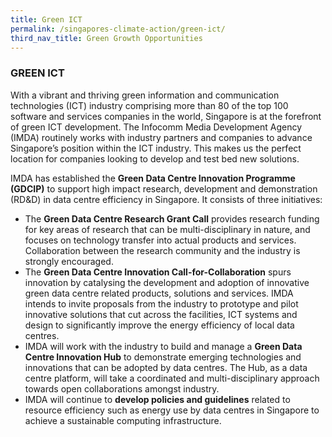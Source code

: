 ```yaml
---
title: Green ICT
permalink: /singapores-climate-action/green-ict/
third_nav_title: Green Growth Opportunities
---
```


### GREEN ICT

With a vibrant and thriving green information and communication technologies (ICT) industry comprising more than 80 of the top 100 software and services companies in the world, Singapore is at the forefront of green ICT development. The Infocomm Media Development Agency (IMDA) routinely works with industry partners and companies to advance Singapore’s position within the ICT industry. This makes us the perfect location for companies looking to develop and test bed new solutions.


IMDA has established the **Green Data Centre Innovation Programme (GDCIP)** to support high impact research, development and demonstration (RD&D) in data centre efficiency in Singapore. It consists of three initiatives:

*	The **Green Data Centre Research Grant Call** provides research funding for key areas of research that can be multi-disciplinary in nature, and focuses on technology transfer into actual products and services. Collaboration between the research community and the industry is strongly encouraged. 
*	The **Green Data Centre Innovation Call-for-Collaboration** spurs innovation by catalysing the development and adoption of innovative green data centre related products, solutions and services. IMDA intends to invite proposals from the industry to prototype and pilot innovative solutions that cut across the facilities, ICT systems and design to significantly improve the energy efficiency of local data centres.
*	IMDA will work with the industry to build and manage a **Green Data Centre Innovation Hub** to demonstrate emerging technologies and innovations that can be adopted by data centres. The Hub, as a data centre platform, will take a coordinated and multi-disciplinary approach towards open collaborations amongst industry. 
*	IMDA will continue to **develop policies and guidelines** related to resource efficiency such as energy use by data centres in Singapore to achieve a sustainable computing infrastructure.


<!-- A tax incentive was introduced in 2012 to encourage data centre operators to be more energy efficient. Under the Investment Allowance Scheme for Energy Efficiency Projects (Data Centres), eligible companies will be granted an investment allowance to offset 30 per cent to 50 per cent of the fixed capital expenditure incurred in implementing energy efficiency retrofits for their data centres. -->
